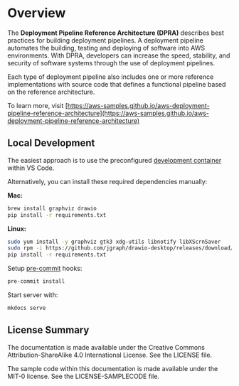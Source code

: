 # Overview

The **Deployment Pipeline Reference Architecture (DPRA)** describes best practices for building deployment pipelines. A deployment pipeline automates the building, testing and deploying of software into AWS environments. With DPRA, developers can increase the speed, stability, and security of software systems through the use of deployment pipelines.

Each type of deployment pipeline also includes one or more reference implementations with source code that defines a functional pipeline based on the reference architecture.

To learn more, visit [https://aws-samples.github.io/aws-deployment-pipeline-reference-architecture](https://aws-samples.github.io/aws-deployment-pipeline-reference-architecture)

## Local Development

The easiest approach is to use the preconfigured [development container](https://code.visualstudio.com/docs/remote/containers) within VS Code.

Alternatively, you can install these required dependencies manually:

**Mac:**

```bash
brew install graphviz drawio
pip install -r requirements.txt
```

**Linux:**

```bash
sudo yum install -y graphviz gtk3 xdg-utils libnotify libXScrnSaver
sudo rpm -i https://github.com/jgraph/drawio-desktop/releases/download/v21.5.0/drawio-x86_64-21.5.0.rpm
pip install -r requirements.txt
```

Setup [pre-commit](https://pre-commit.com) hooks:

```bash
pre-commit install
```

Start server with:

```bash
mkdocs serve
```

## License Summary

The documentation is made available under the Creative Commons Attribution-ShareAlike 4.0 International License. See the LICENSE file.

The sample code within this documentation is made available under the MIT-0 license. See the LICENSE-SAMPLECODE file.
